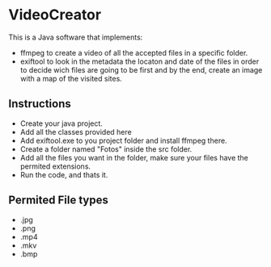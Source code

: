 # VideoCreator
This is a Java software that implements:
- ffmpeg to create a video of all the accepted files in a specific folder.
- exiftool to look in the metadata the locaton and date of the files in order to decide wich files are going to be first and by the end, create an image with a map of the visited sites.

## Instructions
- Create your java project.
- Add all the classes provided here
- Add exiftool.exe to you project folder and install ffmpeg there.
- Create a folder named "Fotos" inside the src folder.
- Add all the files you want in the folder, make sure your files have the permited extensions.
- Run the code, and thats it.

## Permited File types
- .jpg
- .png
- .mp4
- .mkv
- .bmp
